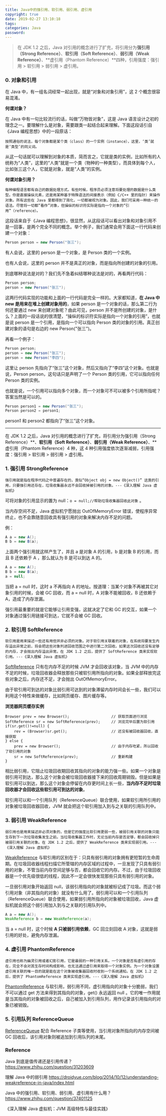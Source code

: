```yaml
---
title: Java中的强引用、软引用、弱引用、虚引用
copyright: true
date: 2019-02-27 13:10:18
tags:
categories: Java
password:
---
```


> 在 JDK 1.2 之后，Java 对引用的概念进行了扩充，将引用分为**强引用（Strong Reference）**、**软引用（Soft Reference）**、**弱引用（Weak Reference）**、**虚引用（Phantom Reference）**四种，引用强度：强引用 > 软引用 > 弱引用 > 虚引用。

<!--more-->

### 0. 对象和引用

在 Java 中，有一组名词经常一起出现，就是“对象和对象引用”，这 2 个概念很容易混淆。

**何谓对象？**

在 Java 中有一句比较流行的话，叫做“万物皆对象”，这是 Java 语言设计之初的理念之一。要理解什么是对象，需要跟类一起结合起来理解。下面这段话引自《Java 编程思想》中的一段原话：

``` shell
按照通俗的说法，每个对象都是某个类（class）的一个实例（instance），这里，‘类’就是‘类型’的同义词。
```

从这一句话就可以理解到对象的本质，简而言之，它就是类的实例，比如所有的人统称为“人类”，这里的“人类”就是一个类（物种的一种类型），而具体到每个人，比如张三这个人，它就是对象，就是“人类”的实例。

**何谓对象引用？**

``` shell
每种编程语言都有自己的数据处理方式。有些时候，程序员必须注意将要处理的数据是什么类型。你是直接操纵元素，还是用某种基于特殊语法的间接表示（例如 C/C++ 里的指针）来操作对象。所有这些在 Java 里都得到了简化，一切都被视为对象。因此，我们可采用一种统一的语法。尽管将一切都“看作”对象，但操纵的标识符实际是指向一个对象的“引用”（reference）。
```

这段话来自于《Java 编程思想》，很显然，从这段话可以看出对象和对象引用不是一回事，是两个完全不同的概念。举个例子，我们通常会用下面这一行代码来创建一个对象：

``` java
Person person = new Person("张三");
```

有人会说，这里的 person 是一个对象，是 Person 类的一个实例。

也有人会说，这里的 person 并不是真正的对象，而是指向所创建的对象的引用。

到底哪种说法是对的？我们先不急着纠结哪种说法是对的，再看两行代码：

``` java
Person person;
person = new Person("张三");
```

这两行代码实现的功能和上面的一行代码是完全一样的。大家都知道，**在 Java 中 new 是用来在堆上创建对象用的**，如果 person 是一个对象的话，那么第二行为何还要通过 new 来创建对象呢？由此可见，person 并不是所创建的对象，是什么？上面的一段话说的很清楚，“操纵的标识符实际是指向一个对象的引用”，也就是说 person 是一个引用，是指向一个可以指向 Person 类的对象的引用。真正创建对象的语句是右边的 new Person("张三")。

再看一个例子：

``` java
Person person;
person = new Person("张三");
person = new Person("李四");
```

这里让 person 先指向了“张三”这个对象，然后又指向了“李四”这个对象。也就是说，Person person，这句话只是声明了一个 Person 类的引用，它可以指向任何 Person 类的实例。

也就是说，一个引用可以指向多个对象，而一个对象可不可以被多个引用所指呢？答案当然是可以的。

``` java
Person person1 = new Person("张三");
Person person2 = person1;
```

person1 和 person2 都指向了“张三”这个对象。

---

在 JDK 1.2 之后，Java 对引用的概念进行了扩充，将引用分为强引用（Strong Reference）**、**软引用（Soft Reference）**、**弱引用（Weak Reference）**、**虚引用（Phantom Reference）4 种，这 4 种引用强度依次逐渐减弱，引用强度：强引用 > 软引用 > 弱引用 > 虚引用。

### 1. 强引用 StrongReference

``` shell
强引用就是指在程序代码之中普遍存在的，类似“Object obj = new Object()” 这类的引用，只要强引用还存在，垃圾收集器永远不会回收掉被引用的对象。---《深入理解 Java 虚拟机》
```

可将对象的引用显示的置为 null：`o = null;//帮助垃圾收集器回收此对象` 。

当内存空间不足，Java 虚拟机宁愿抛出 OutOfMemoryError 错误，使程序异常终止，也不会靠随意回收具有强引用的对象来解决内存不足的问题。

例：

``` java
A a = new A();
B b = new B(a);
```

上面两个强引用就这样产生了，并且 a 是对象 A 的引用，b 是对象 B 的引用，而且 B 还依赖于 A ，那么就认为 B 是可以到达 A 的。

``` java
A a = new A();
B b = new B(a);
a = null;
```

当把 a = null 时，这时 a 不再指向 A 的地址。按道理：当某个对象不再被其它对象引用的时候，会被 GC 回收，而 a = null 时，A 对象不能被回收，B 还依赖于 A，造成了内存泄漏。

强引用最重要的就是它能够让引用变强，这就决定了它和 GC 的交互，如果一个对象通过强引用链接可到达，它就不会被 GC 回收。

### 2. 软引用 SoftReference

``` shell
软引用是用来描述一些还有用但并非必须的对象。对于软引用关联着的对象，在系统将要发生内存溢出异常之前，将会把这些对象列进回收范围之中进行第二次回收。如果这次回收还没有足够的内存，才会抛出内存溢出异常。在 JDK 1.2 之后，提供了 SoftReference 类来实现软引用。---《深入理解 Java 虚拟机》
```

[SoftReference](https://developer.android.com/reference/java/lang/ref/SoftReference) 只有在内存不足的时候 JVM 才会回收该对象，当 JVM 中的内存不足的时候，垃圾回收器会释放那些只被软引用所指向的对象。如果全部释放完这些对象之后，内存还不足，才会抛出 OutOfMemoryError。

由于软引用可到达的对象比弱引用可达到的对象滞留内存时间会长一些，我们可以利用这个特性来做缓存，比如网页缓存、图片缓存等。

**浏览器网页缓存实例**

```
Browser prev = new Browser();					// 获取页面进行浏览
SoftReference sr = new SoftReference(prev);		// 浏览完毕后置为软引用
if(sr.get()!=null) {
    rev = (Browser)sr.get();					// 还没有被回收器回收，直接获取
} else {
    prev = new Browser();						// 由于内存吃紧，所以回收了软引用的对象
    sr = new SoftReference(prev);				// 重新构建
}
```

相比弱引用，它阻止垃圾回收期回收其指向的对象的能力强一些。如果一个对象是弱引用可到达，那么这个对象会被垃圾回收器接下来的回收周期销毁。但是如果是软引用可以到达，那么这个对象会停留在内存更时间上长一些，**当内存不足时垃圾回收器才会回收这些软引用可到达的对象**。

软引用可以和一个引用队列（ReferenceQueue）联合使用，如果软引用所引用的对象被垃圾回收器回收，JVM 就会把这个软引用加入到与之关联的引用队列中。

### 3. 弱引用 WeakReference

``` shell
弱引用也是用来描述非必须对象的，但是它的强度比软引用更弱一些，被弱引用关联的对象只能生存到下一次垃圾收集发生之前。当垃圾收集器工作时，无论当前内存是否足够，都会回收掉只被弱引用关联的对象。在 JDK 1.2 之后，提供了 WeakReference 类来实现弱引用。---《深入理解 Java 虚拟机》
```

[WeakReference](https://developer.android.com/reference/java/lang/ref/WeakReference.html) 与软引用的区别在于：只具有弱引用的对象拥有更短暂的生命周期。在垃圾回收器线程扫描它所管辖的内存区域的过程中，一旦发现了只具有弱引用的对象，不管当前内存空间足够与否，都会回收它的内存。不过，由于垃圾回收器是一个优先级很低的线程，因此不一定会很快发现那些只具有弱引用的对象。

一旦弱引用对象开始返回 null，该弱引用指向的对象就被标记成了垃圾。而这个弱引用对象（非其指向的对象）就没有什么用了。弱引用可以和一个引用队列（ReferenceQueue）联合使用，如果弱引用所指向的对象被垃圾回收，Java 虚拟机就会把这个弱引用加入到与之关联的引用队列中。

``` java
A a = new A();
WeakReference b = new WeakReference(a);
```

当 a = null 时，这个时候 **A 只被弱引用依赖**，GC 回立刻回收 A 对象，这就是弱引用的好处，避免内存泄漏。

### 4. 虚引用 PhantomReference

``` shell
虚引用也称为幽灵引用或者幻影引用，它是最弱的一种引用关系。一个对象是否有虚引用的存在，完全不会对其生存时间构成影响，也无法通过虚引用来取得一个对象实例。为一个对象设置虚引用关联的唯一目的就是能在这个对象被收集器回收时收到一个系统通知。在 JDK 1.2 之后，提供了 PhantomReference 类来实现虚引用。---《深入理解 Java 虚拟机》
```

[PhantomReference](https://developer.android.com/reference/java/lang/ref/PhantomReference) 与软引用，弱引用不同，虚引用指向的对象十分脆弱，我们不可以通过 get 方法来得到其指向的对象，get() 永远返回 null 。它的唯一作用就是当其指向的对象被回收之后，自己被加入到引用队列，用作记录该引用指向的对象已被销毁。

### 5. 引用队列 ReferenceQueue

[ReferenceQueue](https://developer.android.com/reference/java/lang/ref/ReferenceQueue.html) 配合 Reference 子类等使用，当引用对象所指向的内存空间被 GC 回收后，该引用对象则被追加到引用队列的末尾。

### Reference

Java 到底是值传递还是引用传递？ https://www.zhihu.com/question/31203609

理解 Java 中的弱引用 https://droidyue.com/blog/2014/10/12/understanding-weakreference-in-java/index.html

Java 中的强引用、软引用、弱引用、虚引用有什么用？ https://www.zhihu.com/question/37401125

《深入理解 Java 虚拟机：JVM 高级特性与最佳实践》



